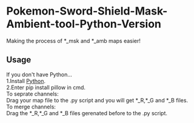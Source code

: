 # Pokemon-Sword-Shield-Mask-Ambient-tool-Python-Version
Making the process of *_msk and *_amb maps easier!
## Usage 
If you don't have Python...</br>
1.Install <a href=https://www.python.org/>Python</a>.</br>
2.Enter pip install pillow in cmd.</br>
To seprate channels:</br>
Drag your map file to the .py script and you will get \*_R,\*_G and \*_B files.</br>
To merge channels:</br>
Drag the \*_R,\*_G and \*_B files gerenated before to the .py script.</br>
